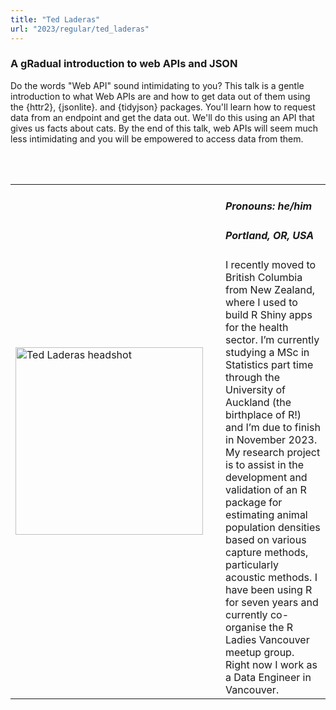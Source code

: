 ```yaml
---
title: "Ted Laderas"
url: "2023/regular/ted_laderas"
---
```


### A gRadual introduction to web APIs and JSON

Do the words "Web API" sound intimidating to you? This talk is a gentle introduction to what Web APIs are and how to get data out of them using the {httr2}, {jsonlite}. and {tidyjson} packages. You'll learn how to request data from an endpoint and get the data out. We'll do this using an API that gives us facts about cats. By the end of this talk, web APIs will seem much less intimidating and you will be empowered to access data from them.

<br><br>

<table>
  <tr><td><img width="300px" style="float: left; padding: 0px 20px 0px 0px;" 
           src="../../../../img/speakers/speakers_2023/ted_laderas.jpg" alt="Ted Laderas headshot"></td>
  <td>
      <h5>Pronouns: he/him</h5>
      <h5>Portland, OR, USA</h5>
      I recently moved to British Columbia from New Zealand, where I used to build R Shiny apps for the health sector. I’m currently studying a MSc in Statistics part time through the University of Auckland (the birthplace of R!) and I’m due to finish in November 2023. My research project is to assist in the development and validation of an R package for estimating animal population densities based on various capture methods, particularly acoustic methods. I have been using R for seven years and currently co-organise the R Ladies Vancouver meetup group. Right now I work as a Data Engineer in Vancouver.
      </td></tr>

</table>



